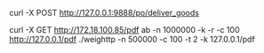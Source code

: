 
curl -X POST http://127.0.0.1:9888/po/deliver_goods 




curl -X GET http://172.18.100.85/pdf
ab -n 1000000 -k -r -c 100 http://127.0.0.1/pdf
./weighttp -n 500000 -c 100 -t 2 -k 127.0.0.1/pdf